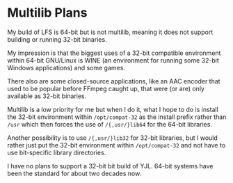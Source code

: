 Multilib Plans
==============

My build of LFS is 64-bit but is not multilib, meaning it does not
support building or running 32-bit binaries.

My impression is that the biggest uses of a 32-bit compatible environment
within 64-bit GNU/Linux is WINE (an environment for running some 32-bit
Windows applications) and some games.

There also are some closed-source applications, like an AAC encoder
that used to be popular before FFmpeg caught up, that were (or are)
only available as 32-bit binaries.

Multilib is a low priority for me but when I do it, what I hope to do
is install the 32-bit environment within `/opt/compat-32` as the install
prefix rather than `/usr` which then forces the use of `/{,usr/}lib64`
for the 64-bit libraries.

Another possibility is to use `/{,usr/}lib32` for 32-bit libraries,
but I would rather just put the 32-bit environment within `/opt/compat-32`
and not have to use bit-specific library directories.

I have no plans to support a 32-bit bit build of YJL. 64-bit systems
have been the standard for about two decades now.
